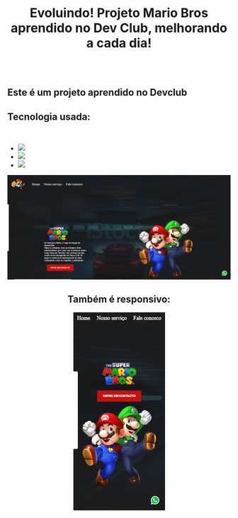 <h1 align=center >Evoluindo! Projeto Mario Bros aprendido no Dev Club, melhorando a cada dia!</h1>
<br>
<br>
<h2> Este é um projeto aprendido no Devclub</h2>

<h2>Tecnologia usada:</h2>
<br>
<ul>
  <li><img src="https://img.shields.io/badge/HTML5-E34F26?style=for-the-badge&logo=html5&logoColor=white"></li>
  <li><img src="https://img.shields.io/badge/CSS3-1572B6?style=for-the-badge&logo=css3&logoColor=white"></li>
   <li><img src="https://img.shields.io/badge/Java-ED8B00?style=for-the-badge&logo=openjdk&logoColor=white">
 </li>
</ul>
<img src="https://github.com/EnriqueB93/projeto-mario/blob/master/img/projeto%20mario.png?raw=true">
<br>
<h2 align=center >Também é responsivo:</h2>

<p align="center">
 <img src="https://github.com/EnriqueB93/projeto-mario/blob/master/img/projeto%20mario%20resposibidade.png?raw=true">
</p>
